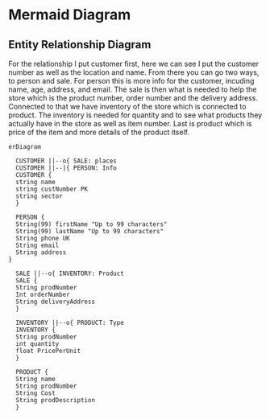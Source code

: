 # Mermaid Diagram
## Entity Relationship Diagram
For the relationship I put customer first, here we can see I put the customer number as well as the location and name. From there you can go two ways, to person and sale. For person this is more info for the customer, incuding name, age, address, and email. The sale is then what is needed to help the store which is the product number, order number and the delivery address. Connected to that we have inventory of the store which is connected to product. The inventory is needed for quantity and to see what products they actually have in the store as well as item number. Last is product which is price of the item and more details of the product itself. 

```mermaid
erDiagram

  CUSTOMER ||--o{ SALE: places
  CUSTOMER ||--|{ PERSON: Info
  CUSTOMER {
  string name
  string custNumber PK
  string sector
  }

  PERSON {
  String(99) firstName "Up to 99 characters"
  String(99) lastName "Up to 99 characters"
  String phone UK
  String email
  String address
}
  
  SALE ||--o{ INVENTORY: Product
  SALE {
  String prodNumber
  Int orderNumber
  String deliveryAddress
  }
  
  INVENTORY ||--o{ PRODUCT: Type
  INVENTORY {
  String prodNumber
  int quantity
  float PricePerUnit
  }

  PRODUCT {
  String name
  String prodNumber
  String Cost
  String prodDescription
  }
  
 
 ```

